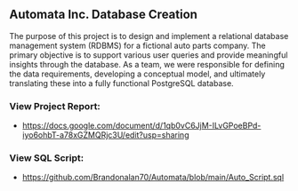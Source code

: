 ## Automata Inc. Database Creation
The purpose of this project is to design and implement a relational database management system (RDBMS) for a fictional auto parts company. The primary objective is to support various user queries and provide meaningful insights through the database. As a team, we were responsible for defining the data requirements, developing a conceptual model, and ultimately translating these into a fully functional PostgreSQL database.

### View Project Report:
- https://docs.google.com/document/d/1qb0vC6JjM-ILvGPoeBPd-iyo6ohbT-a78xGZMQRjc3U/edit?usp=sharing

### View SQL Script:
- https://github.com/Brandonalan70/Automata/blob/main/Auto_Script.sql

